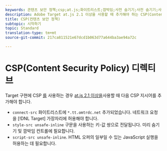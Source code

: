 ```yaml
---
keywords: 콘텐츠 보안 정책;csp;at.js;화이트리스트;깜박임;사전 숨기기;사전 숨기기;사전 숨김;사전 숨김;사전 숨김;사전 숨김;prehiding
description: Adobe Target at.js 2.1 이상을 사용할 때 추가해야 하는 CSP(Content Security Policy) 지시문에 대한 정보입니다.
title: CSP(컨텐츠 보안 정책)
subtopic: 시작하기
topic: Standard
translation-type: tm+mt
source-git-commit: 217ca811521e67dcd1b063d77a644ba3ae94a72c

---
```



# CSP(Content Security Policy) 디렉티브

Target 구현에 CSP [를](https://en.wikipedia.org/wiki/Content_Security_Policy) 사용하는 경우 [at.js 2.1 이상을](/help/c-implementing-target/c-implementing-target-for-client-side-web/target-atjs-versions.md)사용할 때 다음 CSP 지시어를 추가해야 합니다.

* `connect-src` 화이트리스트에 `*.tt.omtrdc.net` 추가되었습니다. 네트워크 요청을 [!DNL Target] 가장자리에 허용해야 합니다.
* `style-src unsafe-inline` 구문을 사용하는 키-값 쌍으로 전달됩니다. 미리 숨기기 및 깜박임 컨트롤에 필요합니다.
* `script-src unsafe-inline`.  HTML 오퍼의 일부일 수 있는 JavaScript 실행을 허용하는 데 필요합니다.
